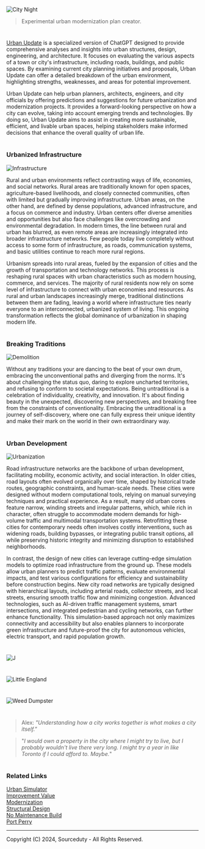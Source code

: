 ![City Night](https://github.com/user-attachments/assets/4eccc455-97e1-4057-932b-d4b2e243654b)

> Experimental urban modernization plan creator.

#

[Urban Update](https://chatgpt.com/g/g-87Dl1RabQ-urban-update) is a specialized version of ChatGPT designed to provide comprehensive analyses and insights into urban structures, design, engineering, and architecture. It focuses on evaluating the various aspects of a town or city's infrastructure, including roads, buildings, and public spaces. By examining current city planning initiatives and proposals, Urban Update can offer a detailed breakdown of the urban environment, highlighting strengths, weaknesses, and areas for potential improvement.

Urban Update can help urban planners, architects, engineers, and city officials by offering predictions and suggestions for future urbanization and modernization projects. It provides a forward-looking perspective on how a city can evolve, taking into account emerging trends and technologies. By doing so, Urban Update aims to assist in creating more sustainable, efficient, and livable urban spaces, helping stakeholders make informed decisions that enhance the overall quality of urban life.

#
### Urbanized Infrastructure

![Infrastructure](https://github.com/user-attachments/assets/602358ad-5ab2-472e-ad58-43897f609070)

Rural and urban environments reflect contrasting ways of life, economies, and social networks. Rural areas are traditionally known for open spaces, agriculture-based livelihoods, and closely connected communities, often with limited but gradually improving infrastructure. Urban areas, on the other hand, are defined by dense populations, advanced infrastructure, and a focus on commerce and industry. Urban centers offer diverse amenities and opportunities but also face challenges like overcrowding and environmental degradation. In modern times, the line between rural and urban has blurred, as even remote areas are increasingly integrated into broader infrastructure networks. Few people today live completely without access to some form of infrastructure, as roads, communication systems, and basic utilities continue to reach more rural regions.

Urbanism spreads into rural areas, fueled by the expansion of cities and the growth of transportation and technology networks. This process is reshaping rural spaces with urban characteristics such as modern housing, commerce, and services. The majority of rural residents now rely on some level of infrastructure to connect with urban economies and resources. As rural and urban landscapes increasingly merge, traditional distinctions between them are fading, leaving a world where infrastructure ties nearly everyone to an interconnected, urbanized system of living. This ongoing transformation reflects the global dominance of urbanization in shaping modern life.

#
### Breaking Traditions

![Demolition](https://github.com/user-attachments/assets/f84db216-11a8-4aeb-a01c-824fe0f7c234)

Without any traditions your are dancing to the beat of your own drum, embracing the unconventional paths and diverging from the norms. It's about challenging the status quo, daring to explore uncharted territories, and refusing to conform to societal expectations. Being untraditional is a celebration of individuality, creativity, and innovation. It's about finding beauty in the unexpected, discovering new perspectives, and breaking free from the constraints of conventionality. Embracing the untraditional is a journey of self-discovery, where one can fully express their unique identity and make their mark on the world in their own extraordinary way.

#
### Urban Development

![Urbanization](https://github.com/user-attachments/assets/71bd17ce-8789-4811-aa6c-38a047b990c2)

Road infrastructure networks are the backbone of urban development, facilitating mobility, economic activity, and social interaction. In older cities, road layouts often evolved organically over time, shaped by historical trade routes, geographic constraints, and human-scale needs. These cities were designed without modern computational tools, relying on manual surveying techniques and practical experience. As a result, many old urban cores feature narrow, winding streets and irregular patterns, which, while rich in character, often struggle to accommodate modern demands for high-volume traffic and multimodal transportation systems. Retrofitting these cities for contemporary needs often involves costly interventions, such as widening roads, building bypasses, or integrating public transit options, all while preserving historic integrity and minimizing disruption to established neighborhoods.

In contrast, the design of new cities can leverage cutting-edge simulation models to optimize road infrastructure from the ground up. These models allow urban planners to predict traffic patterns, evaluate environmental impacts, and test various configurations for efficiency and sustainability before construction begins. New city road networks are typically designed with hierarchical layouts, including arterial roads, collector streets, and local streets, ensuring smooth traffic flow and minimizing congestion. Advanced technologies, such as AI-driven traffic management systems, smart intersections, and integrated pedestrian and cycling networks, can further enhance functionality. This simulation-based approach not only maximizes connectivity and accessibility but also enables planners to incorporate green infrastructure and future-proof the city for autonomous vehicles, electric transport, and rapid population growth.

#

![J](https://github.com/user-attachments/assets/0da55b89-b0c2-48d6-ba48-b49f61f41fef)
#
![Little England](https://github.com/sourceduty/Urban_Update/assets/123030236/fc35d401-b6fb-4da5-897d-03184b4e20ea)
#
![Weed Dumpster](https://github.com/user-attachments/assets/418321db-e10d-48d5-a53b-c401619e34f0)

#

> Alex: *"Understanding how a city works together is what makes a city itself."*

> "*I would own a property in the city where I might try to live, but I probably wouldn't live there very long. I might try a year in like Toronto if I could afford to. Maybe.*"

#
### Related Links

[Urban Simulator](https://chatgpt.com/g/g-XQ2wkdcXL-urban-simulator)
<br>
[Improvement Value](https://github.com/sourceduty/Improvement_Value)
<br>
[Modernization](https://github.com/sourceduty/Modernization)
<br>
[Structural Design](https://github.com/sourceduty/Structural_Design)
<br>
[No Maintenance Build](https://github.com/sourceduty/No_Maintenance_Build)
<br>
[Port Perry](https://github.com/sourceduty/Port_Perry)

***
Copyright (C) 2024, Sourceduty - All Rights Reserved.
